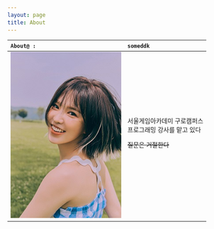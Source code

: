 ```yaml
---
layout: page
title: About
---
```



|`About@ :`|`someddk`|
|:--|:---|
|![Wendy](Images/Wendy.jpg)|서울게임아카데미 구로캠퍼스<br/>프로그래밍 강사를 맡고 있다<p/><p/> ~~질문은 거절한다~~|